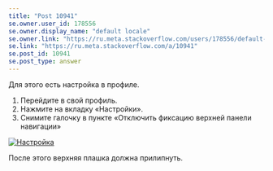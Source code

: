 ```yaml
---
title: "Post 10941"
se.owner.user_id: 178556
se.owner.display_name: "default locale"
se.owner.link: "https://ru.meta.stackoverflow.com/users/178556/default-locale"
se.link: "https://ru.meta.stackoverflow.com/a/10941"
se.post_id: 10941
se.post_type: answer
---
```

<p>Для этого есть настройка в профиле.</p>
<ol>
<li>Перейдите в свой профиль.</li>
<li>Нажмите на вкладку «Настройки».</li>
<li>Снимите галочку в пункте «Отключить фиксацию верхней панели навигации»</li>
</ol>
<p><a href="https://i.stack.imgur.com/5vE1x.png" rel="nofollow noreferrer"><img src="https://i.stack.imgur.com/5vE1x.png" alt="Настройка" /></a></p>
<p>После этого верхняя плашка должна прилипнуть.</p>
